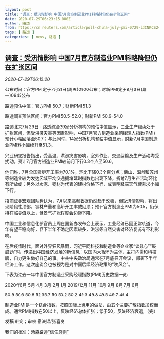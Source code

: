 ```yaml
---
layout: post
title: "调查：受汛情影响 中国7月官方制造业PMI料略降但仍在扩张区间"
date: 2020-07-29T06:23:15.000Z
author: 路透
from: https://cn.reuters.com/article/poll-china-july-pmi-0729-idCNKCS24U0MS
tags: [ 路透 ]
categories: [ news, 路透 ]
---
```

<!--1596003795000-->
[调查：受汛情影响 中国7月官方制造业PMI料略降但仍在扩张区间](https://cn.reuters.com/article/poll-china-july-pmi-0729-idCNKCS24U0MS)
------

<div>
<div><i>2020-07-29T06:10:20</i></div><div class="StandardArticleBody_body"><p>公布时间：官方PMI定于7月31日(周五)0900公布；财新PMI定于8月3日(周一)0945公布 </p><p>路透预估中值：官方PMI 50.7；财新PMI 51.3 </p><p>路透调查预估区间：官方PMI 50.5-52.0；财新PMI 50.9-54.0 </p><p>路透北京7月29日 - 路透综合29家分析机构的预估中值显示，工业生产继续处于扩张区间，但受洪涝灾害等因素影响，中国7月官方制造业采购经理人指数(PMI)预计小幅回落至50.7；与此同时，14家分析机构预估中值显示，财新7月中国制造业PMI料小幅续升至51.3。 </p><p>兴业研究报告指出，受高温、洪涝灾害影响，室外作业、交通运输及生产活动均受扰动，预计7月官方制造业PMI较前月下行0.3个点至50.6。 </p><p>他们称，7月全国高炉开工率为70.1%，环比下降0.3个百分点；佛山、温州和苏州等制造业较为发达区域平均交通拥堵延时指数也出现下降，折射7月生产活动环比有所放缓；另外以水泥、钢材为代表的建材价格下行，或表明极端天气使需求小幅下行。 </p><p>招商证券宏观团队也认为，7月以来高频数据仍然趋于改善，但受汛情影响，将出现阶段性顶部，钢材产量和高炉开工率或见顶；预计官方制造业PMI为50.5，仍保持在临界值以上，但景气扩张程度会边际下降。 </p><p>中国工业和信息化部官员上周在国新办发布会上表示，工业经济已回正常轨道，今年有望平稳向好，但下半年不确定因素较多，洪涝等自然灾害对经济复苏有不利影响。 </p><p>在后疫情时代，面对外界狂风暴雨，习近平同科技和制造业等企业家“谈谈心”“鼓鼓劲”时，传递出中国经济发展的新信息：以国内大循环为主体，主打内需和科技牌，自力更生做好自己的事。中共中央政治局通常在7月底召开会议，部署下半年经济工作。这次座谈会也被视为是对中国后续经济政策的“吹风会”。 </p><p>下表为过去一年中国官方制造业采购经理指数(PMI)历史数据一览:  </p><p>2020年6月  5月   4月   3月  2月   1月  2019/12月  11月  10月  9月   8月   7月   6月  </p><p>50.9       50.6  50.8  52   35.7  50   50.2       50.2  49.3  49.8  49.5  49.7  49.4 </p><p>制造业PMI是一个综合指数，按照国际上通用的做法，由五个主要扩散指数加权而成。通常PMI指数在50以上，反映经济总体扩张；低于50，反映经济衰退。（完）  </p><div class="Attribution_container"><div class="Attribution_attribution"><p class="Attribution_content">发稿 韩笑；审校 宿泱韫/张喜良 </p></div></div><div class="StandardArticleBody_trustBadgeContainer"><span class="StandardArticleBody_trustBadgeTitle">我们的标准：</span><span class="trustBadgeUrl"><a href="https://www.thomsonreuters.cn/content/dam/openweb/documents/pdf/china/brochures/about-us-1.pdf">汤森路透“信任原则”</a></span></div></div>
</div>
